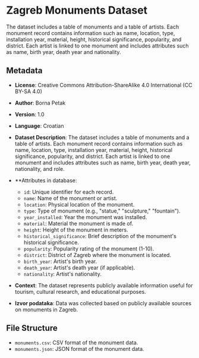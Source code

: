 # Zagreb Monuments Dataset

The dataset includes a table of monuments and a table of artists. Each monument record contains information such as name, location, type, installation year, material, height, historical significance, popularity, and district. Each artist is linked to one monument and includes attributes such as name, birth year, death year and nationality.

## Metadata

- **License**: Creative Commons Attribution-ShareAlike 4.0 International (CC BY-SA 4.0)
- **Author**: Borna Petak
- **Version**: 1.0
- **Language**: Croatian
- **Dataset Description**: The dataset includes a table of monuments and a table of artists. Each monument record contains information such as name, location, type, installation year, material, height, historical significance, popularity, and district. Each artist is linked to one monument and includes attributes such as name, birth year, death year, nationality, and role.
- **Attributes in database:
    - `id`: Unique identifier for each record.
    - `name`: Name of the monument or artist.
    - `location`: Physical location of the monument.
    - `type`: Type of monument (e.g., "statue," "sculpture," "fountain").
    - `year_installed`: Year the monument was installed.
    - `material`: Material the monument is made of.
    - `height`: Height of the monument in meters.
    - `historical_significance`: Brief description of the monument's historical significance.
    - `popularity`: Popularity rating of the monument (1-10).
    - `district`: District of Zagreb where the monument is located.
    - `birth_year`: Artist's birth year.
    - `death_year`: Artist's death year (if applicable).
    - `nationality`: Artist's nationality.

- **Context**: The dataset represents publicly available information useful for tourism, cultural research, and educational purposes.
- **Izvor podataka**: Data was collected based on publicly available sources on monuments in Zagreb.

## File Structure

- `monuments.csv`: CSV format of the monument data.
- `monuments.json`: JSON format of the monument data.

